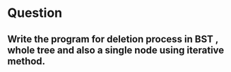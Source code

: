# Question
## Write the program for deletion process in BST , whole tree and also a single node using iterative method.
